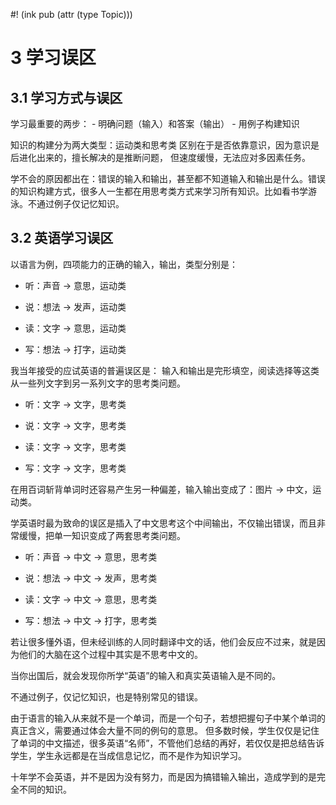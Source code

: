 #! (ink pub (attr (type Topic)))

# 3 学习误区

## 3.1 学习方式与误区

学习最重要的两步： - 明确问题（输入）和答案（输出） - 用例子构建知识

知识的构建分为两大类型：运动类和思考类 区别在于是否依靠意识，因为意识是后进化出来的，擅长解决的是推断问题， 但速度缓慢，无法应对多因素任务。

学不会的原因都出在：错误的输入和输出，甚至都不知道输入和输出是什么。错误的知识构建方式，很多人一生都在用思考类方式来学习所有知识。比如看书学游泳。不通过例子仅记忆知识。

## 3.2 英语学习误区

以语言为例，四项能力的正确的输入，输出，类型分别是：

-   听：声音 -> 意思，运动类
    
-   说：想法 -> 发声，运动类
    
-   读：文字 -> 意思，运动类
    
-   写：想法 -> 打字，运动类
    

我当年接受的应试英语的普遍误区是： 输入和输出是完形填空，阅读选择等这类从一些列文字到另一系列文字的思考类问题。

-   听：文字 -> 文字，思考类
    
-   说：文字 -> 文字，思考类
    
-   读：文字 -> 文字，思考类
    
-   写：文字 -> 文字，思考类
    

在用百词斩背单词时还容易产生另一种偏差，输入输出变成了：图片 -> 中文，运动类。

学英语时最为致命的误区是插入了中文思考这个中间输出，不仅输出错误，而且非常缓慢，把单一知识变成了两套思考类问题。

-   听：声音 -> 中文 -> 意思，思考类
    
-   说：想法 -> 中文 -> 发声，思考类
    
-   读：文字 -> 中文 -> 意思，思考类
    
-   写：想法 -> 中文 -> 打字，思考类
    

若让很多懂外语，但未经训练的人同时翻译中文的话，他们会反应不过来，就是因为他们的大脑在这个过程中其实是不思考中文的。

当你出国后，就会发现你所学“英语”的输入和真实英语输入是不同的。

不通过例子，仅记忆知识，也是特别常见的错误。

由于语言的输入从来就不是一个单词，而是一个句子，若想把握句子中某个单词的真正含义，需要通过体会大量不同的例句的意思。 但多数时候，学生仅仅是记住了单词的中文描述，很多英语“名师”，不管他们总结的再好，若仅仅是把总结告诉学生，学生永远都是在当成信息记忆，而不是作为知识学习。

十年学不会英语，并不是因为没有努力，而是因为搞错输入输出，造成学到的是完全不同的知识。